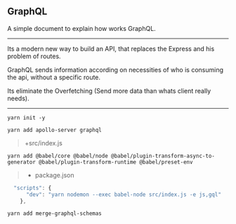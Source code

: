 ## GraphQL
A simple document to explain how works GraphQL.

---

Its a modern new way to build an API, that replaces the Express and his problem of routes.

GraphQL sends information according on necessities of who is consuming the api, without a specific route.

Its eliminate the Overfetching (Send more data than whats client really needs).

---

`yarn init -y`

`yarn add apollo-server graphql`

> +src/index.js

`yarn add @babel/core @babel/node @babel/plugin-transform-async-to-generator @babel/plugin-transform-runtime @babel/preset-env`

> * package.json

```javascript
  "scripts": {
      "dev": "yarn nodemon --exec babel-node src/index.js -e js,gql"
    },
```

`yarn add merge-graphql-schemas`







  

